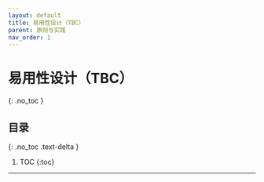```yaml
---
layout: default
title: 易用性设计（TBC）
parent: 原则与实践
nav_order: 1
---
```


# 易用性设计（TBC）
{: .no_toc }

## 目录
{: .no_toc .text-delta }

1. TOC
{:toc}

---